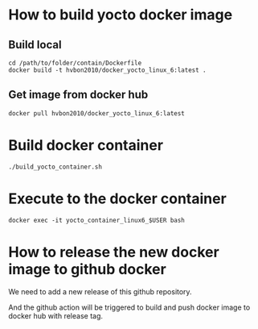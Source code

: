 # How to build yocto docker image
## Build local
```
cd /path/to/folder/contain/Dockerfile
docker build -t hvbon2010/docker_yocto_linux_6:latest .
```

## Get image from docker hub
`docker pull hvbon2010/docker_yocto_linux_6:latest`

# Build docker container
`./build_yocto_container.sh`

# Execute to the docker container
`docker exec -it yocto_container_linux6_$USER bash`

# How to release the new docker image to github docker
We need to add a new release of this github repository.

And the github action will be triggered to build and push docker image to docker hub with release tag.
